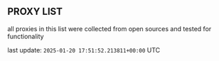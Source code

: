 ## PROXY LIST

all proxies in this list were collected from open sources and tested for functionality

last update: `2025-01-20 17:51:52.213811+00:00` UTC